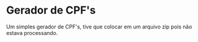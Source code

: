 # Gerador de CPF's

Um simples gerador de CPF's, tive que colocar em um arquivo zip pois não estava processando.

